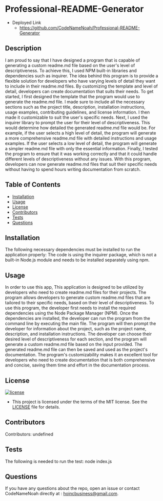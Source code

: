 # Professional-README-Generator

- Deployed Link
  - https://github.com/CodeNameNoah/Professional-README-Generator

## Description

I am proud to say that I have designed a program that is capable of generating a custom readme.md file based on the user's level of descriptiveness. To achieve this, I used NPM built-in libraries and dependencies such as inquirer. The idea behind this program is to provide a flexible solution for developers who have varying levels of detail they want to include in their readme.md files. By customizing the template and level of detail, developers can create documentation that suits their needs. To get started, I first designed the template that the program would use to generate the readme.md file. I made sure to include all the necessary sections such as the project title, description, installation instructions, usage examples, contributing guidelines, and license information. I then made it customizable to suit the user's specific needs. Next, I used the inquirer library to prompt the user for their level of descriptiveness. This would determine how detailed the generated readme.md file would be. For example, if the user selects a high level of detail, the program will generate a more comprehensive readme.md file with detailed instructions and usage examples. If the user selects a low level of detail, the program will generate a simpler readme.md file with only the essential information. Finally, I tested the program to ensure that it was working correctly and that it could handle different levels of descriptiveness without any issues. With this program, developers can now generate readme.md files that suit their specific needs without having to spend hours writing documentation from scratch.

## Table of Contents

- [Installation](#installation)
- [Usage](#usage)
- [License](#license)
- [Contributors](#contributors)
- [Tests](#tests)
- [Questions](#questions)

## Installation

The following necessary dependencies must be installed to run the application properly: The code is using the inquirer package, which is not a built-in Node.js module and needs to be installed separately using npm.

## Usage

In order to use this app, This application is designed to be utilized by developers who need to create readme.md files for their projects. The program allows developers to generate custom readme.md files that are tailored to their specific needs, based on their level of descriptiveness. To use this program, the developer first needs to install the required dependencies using the Node Package Manager (NPM). Once the dependencies are installed, the developer can run the program from the command line by executing the main file. The program will then prompt the developer for information about the project, such as the project name, description, and installation instructions. The developer can choose their desired level of descriptiveness for each section, and the program will generate a custom readme.md file based on the input provided. The generated readme.md file can then be saved and used as the project's documentation. The program's customizability makes it an excellent tool for developers who need to create documentation that is both comprehensive and concise, saving them time and effort in the documentation process.

## License

[![license](https://img.shields.io/badge/license-MIT-blue)](https://shields.io)

- This project is licensed under the terms of the MIT license. See the [LICENSE](./LICENSE) file for details.

## Contributors

​Contributors: undefined

## Tests

The following is needed to run the test: node index.js

## Questions

If you have any questions about the repo, open an issue or contact CodeNameNoah directly at : hoincbusiness@gmail.com.
